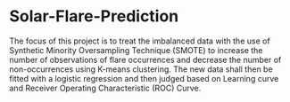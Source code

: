 # Solar-Flare-Prediction

The focus of this project is to treat the imbalanced data with the use of Synthetic Minority Oversampling Technique (SMOTE) to increase the number of observations of flare occurrences and decrease the number of non-occurrences using K-means clustering.
The new data shall then be fitted with a logistic regression and then judged based on Learning curve and Receiver Operating Characteristic (ROC) Curve.
